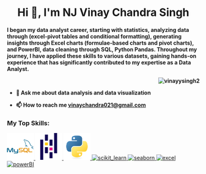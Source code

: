 <h1 align="center">Hi 👋, I'm NJ Vinay Chandra Singh</h1>
<h4 align="left"> I began my data analyst career, starting with statistics, analyzing data through (excel-pivot tables and conditional formatting), generating insights through Excel charts (formulae-based charts and pivot charts), and PowerBI, data cleaning through SQL, Python Pandas. Throughout my journey, I have applied these skills to various datasets, gaining hands-on experience that has significantly contributed to my expertise as a Data Analyst.


<p align="right"> <img src="https://komarev.com/ghpvc/?username=vinayysingh2&label=Profile%20views&color=0e75b6&style=flat" alt="vinayysingh2" /> </p>

- 💬 Ask me about **data analysis and data visualization**

- 📫 How to reach me **vinaychandra021@gmail.com**

<h3 align="left">My Top Skills:</h3>
<p align="left"> <a href="https://www.mysql.com/" target="_blank" rel="noreferrer"> <img src="https://raw.githubusercontent.com/devicons/devicon/master/icons/mysql/mysql-original-wordmark.svg" alt="mysql" width="70" height="70"/> </a> <a href="https://pandas.pydata.org/" target="_blank" rel="noreferrer"> <img src="https://raw.githubusercontent.com/devicons/devicon/2ae2a900d2f041da66e950e4d48052658d850630/icons/pandas/pandas-original.svg" alt="pandas" width="70" height="70"/> </a> <a href="https://www.python.org" target="_blank" rel="noreferrer"> <img src="https://raw.githubusercontent.com/devicons/devicon/master/icons/python/python-original.svg" alt="python" width="70" height="70"/> </a> <a href="https://scikit-learn.org/" target="_blank" rel="noreferrer"> <img src="https://upload.wikimedia.org/wikipedia/commons/0/05/Scikit_learn_logo_small.svg" alt="scikit_learn" width="70" height="70"/> </a> <a href="https://seaborn.pydata.org/" target="_blank" rel="noreferrer"> <img src="https://seaborn.pydata.org/_images/logo-mark-lightbg.svg" alt="seaborn" width="70" height="70"/> </a>
<a href="https://www.microsoft.com/en-us/microsoft-365/excel" target="_blank" rel="noreferrer">
    <img src="https://i.imgur.com/BqIMhML.png" alt="excel" width="70" height="70"/>
</a>
<a href="https://docs.microsoft.com/en-us/power-bi/" target="_blank" rel="noreferrer">
    <img src="https://i.imgur.com/RGxoH5f.png" alt="powerBI" width="70" height="70"/>
</a>
</p>

